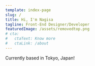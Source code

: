 ```yaml
---
template: index-page
slug: /
title: Hi, I'm Nagisa
tagline: Front-End Designer/Developer
featuredImage: /assets/removedtop.png
# cta:
#   ctaText: Know more
#   ctaLink: /about
---
```

Currently based in Tokyo, Japan!